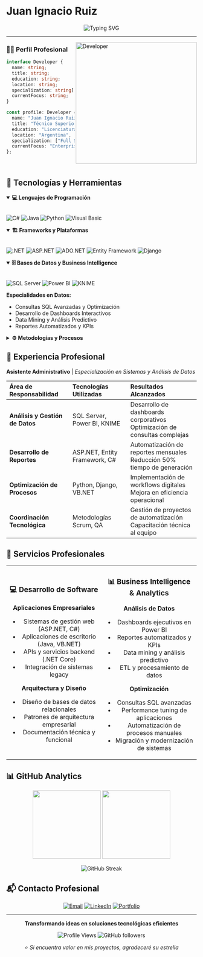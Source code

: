 # Juan Ignacio Ruiz

<div align="center">

![Typing SVG](https://readme-typing-svg.herokuapp.com?font=Fira+Code&weight=500&size=22&duration=3000&pause=1000&color=0969DA&center=true&vCenter=true&width=600&lines=T%C3%A9cnico+Superior+en+An%C3%A1lisis+de+Sistemas;Desarrollador+Full+Stack;Business+Intelligence+Specialist;Licenciatura+en+Gesti%C3%B3n+de+Tecnolog%C3%ADa+-+UNLaM)

</div>

---

<img align="right" alt="Developer" width="320" src="https://user-images.githubusercontent.com/74038190/229223263-cf2e4b07-2615-4f87-9c38-e37600f8381a.gif">

### 👨‍💻 Perfil Profesional

```typescript
interface Developer {
  name: string;
  title: string;
  education: string;
  location: string;
  specialization: string[];
  currentFocus: string;
}

const profile: Developer = {
  name: "Juan Ignacio Ruiz",
  title: "Técnico Superior en Análisis de Sistemas",
  education: "Licenciatura en Gestión de Tecnología - UNLaM",
  location: "Argentina",
  specialization: ["Full Stack Development", "Business Intelligence", "Data Analysis"],
  currentFocus: "Enterprise Solutions & Process Optimization"
};
```

<br clear="right"/>

## 🔧 Tecnologías y Herramientas

<details open>
<summary><b>💻 Lenguajes de Programación</b></summary>
<br>

![C#](https://img.shields.io/badge/C%23-239120?style=for-the-badge&logo=c-sharp&logoColor=white)
![Java](https://img.shields.io/badge/Java-ED8B00?style=for-the-badge&logo=openjdk&logoColor=white)
![Python](https://img.shields.io/badge/Python-3776AB?style=for-the-badge&logo=python&logoColor=white)
![Visual Basic](https://img.shields.io/badge/Visual%20Basic-5C2D91?style=for-the-badge&logo=.net&logoColor=white)

</details>

<details open>
<summary><b>🏗️ Frameworks y Plataformas</b></summary>
<br>

![.NET](https://img.shields.io/badge/.NET-5C2D91?style=for-the-badge&logo=.net&logoColor=white)
![ASP.NET](https://img.shields.io/badge/ASP.NET-0078d4?style=for-the-badge&logo=.net&logoColor=white)
![ADO.NET](https://img.shields.io/badge/ADO.NET-0078d4?style=for-the-badge&logo=.net&logoColor=white)
![Entity Framework](https://img.shields.io/badge/Entity%20Framework-5C2D91?style=for-the-badge&logo=.net&logoColor=white)
![Django](https://img.shields.io/badge/Django-092E20?style=for-the-badge&logo=django&logoColor=white)

</details>

<details open>
<summary><b>🗄️ Bases de Datos y Business Intelligence</b></summary>
<br>

![SQL Server](https://img.shields.io/badge/Microsoft_SQL_Server-CC2927?style=for-the-badge&logo=microsoft-sql-server&logoColor=white)
![Power BI](https://img.shields.io/badge/Power_BI-F2C811?style=for-the-badge&logo=powerbi&logoColor=black)
![KNIME](https://img.shields.io/badge/KNIME-FDE047?style=for-the-badge&logo=knime&logoColor=black)

**Especialidades en Datos:**
- Consultas SQL Avanzadas y Optimización
- Desarrollo de Dashboards Interactivos
- Data Mining y Análisis Predictivo
- Reportes Automatizados y KPIs

</details>

<details>
<summary><b>⚙️ Metodologías y Procesos</b></summary>
<br>

- **🔄 Scrum** - Gestión ágil de proyectos y desarrollo iterativo
- **🧪 QA Testing** - Aseguramiento de calidad y testing automatizado
- **📊 Business Intelligence** - Análisis de datos y visualización
- **🚀 Mejora Continua** - Optimización de procesos empresariales
- **🔍 Data Mining** - Extracción y análisis de patrones de información

</details>

## 💼 Experiencia Profesional

**Asistente Administrativo** | *Especialización en Sistemas y Análisis de Datos*

<div align="center">

| **Área de Responsabilidad** | **Tecnologías Utilizadas** | **Resultados Alcanzados** |
|:---|:---|:---|
| **Análisis y Gestión de Datos** | SQL Server, Power BI, KNIME | Desarrollo de dashboards corporativos<br/>Optimización de consultas complejas |
| **Desarrollo de Reportes** | ASP.NET, Entity Framework, C# | Automatización de reportes mensuales<br/>Reducción 50% tiempo de generación |
| **Optimización de Procesos** | Python, Django, VB.NET | Implementación de workflows digitales<br/>Mejora en eficiencia operacional |
| **Coordinación Tecnológica** | Metodologías Scrum, QA | Gestión de proyectos de automatización<br/>Capacitación técnica al equipo |

</div>

## 🎯 Servicios Profesionales

<div align="center">

<table>
<tr>
<td width="50%" align="center">

### 💻 **Desarrollo de Software**
**Aplicaciones Empresariales**
- Sistemas de gestión web (ASP.NET, C#)
- Aplicaciones de escritorio (Java, VB.NET)
- APIs y servicios backend (.NET Core)
- Integración de sistemas legacy

**Arquitectura y Diseño**
- Diseño de bases de datos relacionales
- Patrones de arquitectura empresarial
- Documentación técnica y funcional

</td>
<td width="50%" align="center">

### 📊 **Business Intelligence & Analytics**
**Análisis de Datos**
- Dashboards ejecutivos en Power BI
- Reportes automatizados y KPIs
- Data mining y análisis predictivo
- ETL y procesamiento de datos

**Optimización**
- Consultas SQL avanzadas
- Performance tuning de aplicaciones
- Automatización de procesos manuales
- Migración y modernización de sistemas

</td>
</tr>
</table>

</div>

## 📊 GitHub Analytics

<div align="center">

<img height="180em" src="https://github-readme-stats.vercel.app/api?username=tuusuario&show_icons=true&theme=default&include_all_commits=true&count_private=true&hide_border=true&title_color=0969DA&icon_color=0969DA&text_color=333&bg_color=ffffff"/>
<img height="180em" src="https://github-readme-stats.vercel.app/api/top-langs/?username=tuusuario&layout=compact&langs_count=8&theme=default&hide_border=true&title_color=0969DA&text_color=333&bg_color=ffffff"/>

</div>

<div align="center">

![GitHub Streak](https://streak-stats.demolab.com/?user=tuusuario&theme=default&hide_border=true&stroke=0969DA&ring=0969DA&fire=0969DA&currStreakLabel=0969DA)

</div>

## 📬 Contacto Profesional

<div align="center">

[![Email](https://img.shields.io/badge/Email-EA4335?style=for-the-badge&logo=gmail&logoColor=white)](mailto:juanignacioruiz540@gmail.com)
[![LinkedIn](https://img.shields.io/badge/LinkedIn-0A66C2?style=for-the-badge&logo=linkedin&logoColor=white)](https://linkedin.com/in/juan-ignacio-ruiz)
[![Portfolio](https://img.shields.io/badge/Portfolio-000000?style=for-the-badge&logo=vercel&logoColor=white)](https://jiruiz.pythonanywhere.com)

</div>

---

<div align="center">

**Transformando ideas en soluciones tecnológicas eficientes**

![Profile Views](https://komarev.com/ghpvc/?username=tuusuario&color=0969DA&style=flat-square&label=Visualizaciones)
![GitHub followers](https://img.shields.io/github/followers/tuusuario?style=flat-square&color=0969DA&labelColor=ffffff)

⭐ *Si encuentra valor en mis proyectos, agradeceré su estrella*

</div>
